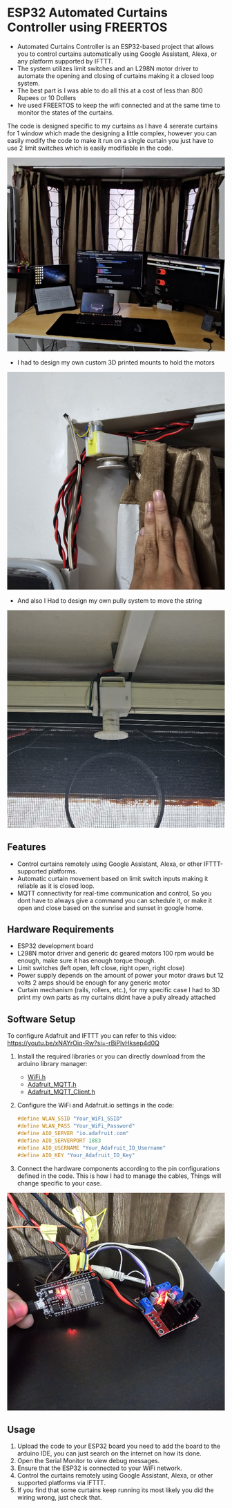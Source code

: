 # ESP32 Automated Curtains Controller using FREERTOS

- Automated Curtains Controller is an ESP32-based project that allows you to control curtains automatically using Google Assistant, Alexa, or any platform supported by IFTTT. 
- The system utilizes limit switches and an L298N motor driver to automate the opening and closing of curtains making it a closed loop system.
- The best part is I was able to do all this at a cost of less than 800 Rupees or 10 Dollers
- Ive used FREERTOS to keep the wifi connected and at the same time to monitor the states of the curtains.

  
The code is designed specific to my curtains as I have 4 sererate curtains for 1 window which made the designing a little complex, however you can easily modify the code to make it run on a single curtain you just have to use 2 limit switches which is easily modifiable in the code.

![](images/mainimage.jpg)

- I had to design my own custom 3D printed mounts to hold the motors 

![](images/20240507_181036.jpg)

- And also I Had to design my own pully system to move the string

![](images/20240507_181050.jpg)

## Features

- Control curtains remotely using Google Assistant, Alexa, or other IFTTT-supported platforms.
- Automatic curtain movement based on limit switch inputs making it reliable as it is closed loop.
- MQTT connectivity for real-time communication and control, So you dont have to always give a command you can schedule it, or make it open and close based on the sunrise and sunset in google home.

## Hardware Requirements

- ESP32 development board
- L298N motor driver and generic dc geared motors 100 rpm would be enough, make sure it has enough torque though.
- Limit switches (left open, left close, right open, right close)
- Power supply depends on the amount of power your motor draws but 12 volts 2 amps should be enough for any generic motor
- Curtain mechanism (rails, rollers, etc.), for my specific case I had to 3D print my own parts as my curtains didnt have a pully already attached


## Software Setup
To configure Adafruit and IFTTT you can refer to this video:
https://youtu.be/xNAYrOiq-Rw?si=-rBiPlvHksep4d0Q

1. Install the required libraries or you can directly download from the arduino library manager:
   - [WiFi.h](https://github.com/espressif/arduino-esp32/blob/master/libraries/WiFi/src/WiFi.h)
   - [Adafruit_MQTT.h](https://github.com/adafruit/Adafruit_MQTT_Library/blob/master/Adafruit_MQTT.h)
   - [Adafruit_MQTT_Client.h](https://github.com/adafruit/Adafruit_MQTT_Library/blob/master/Adafruit_MQTT_Client.h)

2. Configure the WiFi and Adafruit.io settings in the code:
   ```cpp
   #define WLAN_SSID "Your_WiFi_SSID"
   #define WLAN_PASS "Your_WiFi_Password"
   #define AIO_SERVER "io.adafruit.com"
   #define AIO_SERVERPORT 1883
   #define AIO_USERNAME "Your_Adafruit_IO_Username"
   #define AIO_KEY "Your_Adafruit_IO_Key"
   ```

3. Connect the hardware components according to the pin configurations defined in the code.
   This is how I had to manage the cables, Things will change specific to your case.
   
 ![](images/20240507_181029.jpg)


## Usage

1. Upload the code to your ESP32 board you need to add the board to the arduino IDE, you can just search on the internet on how its done.
2. Open the Serial Monitor to view debug messages.
3. Ensure that the ESP32 is connected to your WiFi network.
4. Control the curtains remotely using Google Assistant, Alexa, or other supported platforms via IFTTT.
5. If you find that some curtains keep running its most likely you did the wiring wrong, just check that.

